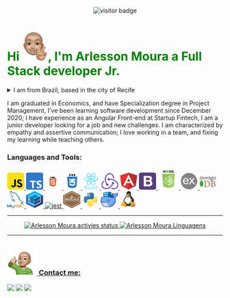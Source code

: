 <div>
  <p  align="center">
    <img src="https://visitor-badge.laobi.icu/badge?page_id=ArlessonMoura" alt="visitor badge"/>       
  </p>
</div>

<div>
  <h1 align="left" style="color:green;">Hi <img src="img/peace-face.png" alt="peace face" width="60" height="70"/>, I'm Arlesson Moura a Full Stack developer Jr.
  </h1>
  <details>
  <summary>I am from Brazil, based in the city of Recife</summary>
    <br>
    <p align="left">
      Beyond a gorgeous place to live, full of histories, and one of most delicious culinary of Brazil... Recife is the biggest technology pole of Brazil. 
    </p>
    <div align="center">
      <img width="40%" alt="Beach of Boa Viagem's neighborhood" src="img/pasárgada.jpg" /> 
      <img width="40%" alt="Beach of Boa Viagem's neighborhood" src="img/pasárgada2.jpg" />
      <img height="300" width="40%" alt="Landmark 0 of the city" src="img/Recife-Marco-Zero.webp" />
      <img height="300" width="40%" alt="Street of Bom Jesus" src="img/rua-bom-jesus.jpg" /> 
    </div>    
  </details>

  <p align="left">I am graduated in Economics, and have Specialization degree in Project Management, I've been learning software development since December 2020; I have experience as an Angular Front-end at Startup Fintech, I am a junior developer looking for a job and new challenges.
  I am characterized by empathy and assertive communication; I love working in a team, and fixing my learning while teaching others.
  </p>
</div>

<div>
  <h3 align="left">Languages and Tools:</h3>
  <p align="left">
    <a title="JavaScript" href="https://developer.mozilla.org/en-US/docs/Web/JavaScript" target="_blank">
      <img src="img/javascript.png" alt="javascript" width="40" height="40"/>
    </a>
    <a title="Typescript" href="https://www.typescriptlang.org/" target="_blank" rel="noreferrer">
      <img src="img/typescript.png" alt="typescript" width="40" height="40"/>
    </a>
    <a title="HTML 5" href="https://developer.mozilla.org/en-US/docs/Learn/HTML" target="_blank" rel="noreferrer">
      <img src="img/html52.png" alt="html 5" width="40" height="40"/>
    </a>
    <a title="CSS 3" href="https://developer.mozilla.org/pt-BR/docs/Web/CSS" target="_blank" rel="noreferrer">
      <img src="img/css3.png" alt="css3" width="40" height="40"/>
    </a>
    <a title="React.JS" href="https://reactjs.org/" target="_blank">
      <img src="https://raw.githubusercontent.com/devicons/devicon/master/icons/react/react-original-wordmark.svg" alt="react" width="40" height="40"/>
    </a>
    <a title="Redux" href="https://redux.js.org/" target="_blank">
      <img src="img/redux.png" alt="redux" width="40" height="40"/>
    </a>
    <a title="Angular" href="https://angular.io/" target="_blank" rel="noreferrer">
      <img src="img/angular.png" alt="angular" width="40" height="40"/>
    </a>
    <a title="Bootstrap" href="https://getbootstrap.com/" target="_blank" rel="noreferrer">
      <img src="img/bootstrap.png" alt="bootstrap" width="40" height="40"/>
    </a>
    <a title="Node.JS" href="https://nodejs.org" target="_blank">
      <img src="img/node-js.png" alt="nodejs" width="50" height="50"/>
    </a>
    <a title="Express.JS" href="https://expressjs.com" target="_blank">
      <img src="img/express.png" alt="express" width="40" height="40"/>
    </a>
    <a title="MongoDB" href="https://www.mongodb.com/" target="_blank">
      <img src="img/mongo-db.png" alt="mongodb" width="40" height="40"/>
    </a>
    <a title="MySQL" href="https://www.mysql.com/" target="_blank">
      <img src="img/my-sql.png" alt="mysql" width="40" height="40"/>
    </a>
    <a title="Sequelize" href=" https://sequelize.org/master/index.html" target="_blank" rel="noreferrer">
      <img src="img/sequelize.png" alt="sequelize" width="40" height="40"/>
    </a>
    <a title="Jest" href="https://jestjs.io" target="_blank">
      <img src="https://www.vectorlogo.zone/logos/jestjsio/jestjsio-icon.svg" alt="jest" width="40" height="40"/>
    </a> 
    <a title="Mocha" href="https://mochajs.org" target="_blank">
      <img src="img/mocha.png" alt="mocha" width="40" height="40"/>
    </a>
    <a title="Python" href="https://www.python.org" target="_blank" rel="noreferrer">
      <img src="https://raw.githubusercontent.com/devicons/devicon/master/icons/python/python-original.svg" alt="python" width="40" height="40"/>
    </a>
    <a title="Docker" href="https://www.docker.com/" target="_blank" rel="noreferrer">
      <img src="img/docker.png" alt="docker" width="40" height="40"/>
    </a>
    <a title="Linux" href="https://www.gnu.org/distros/free-distros.html" target="_blank" rel="noreferrer">
      <img src="img/linux.png" alt="linux" width="40" height="40"/>
    </a>
  </p>
</div>
<hr>

<div align="center">
  <a href="https://github.com/ArlessonMoura">
  <img width="48%" height="180em" src="https://github-readme-stats.vercel.app/api?username=ArlessonMoura&show_icons=true&theme=dark&include_all_commits=true&count_private=true" alt="Arlesson Moura activies status"/>
  <img width="48%"  height="180em" src="https://github-readme-stats.vercel.app/api/top-langs/?username=ArlessonMoura&layout=compact&langs_count=7&theme=dark" alt="Arlesson Moura Linguagens"/>
</div>
<hr>

<div>
  <h3 align="left"><img src="img/call-me.webp" alt="contact me" width="70" height="70"/>
  Contact me:
  </h3>
  <p align="left">
    <a target="_blank" href="https://linkedin.com/in/arlesson-moura"><img src="https://img.icons8.com/color/48/000000/linkedin-2--v1.png" width="5%"/></a>
    <a target="_blank" href="mailto:arlessonmss@gmail.com"> <img src="https://img.icons8.com/color/48/000000/gmail.png" width="4%"/></a>
    <a target="_blank" href="https://api.whatsapp.com/send?phone=5581998909050"> <img src="https://img.icons8.com/officel/36/000000/whatsapp.png" width="4%"/></a>
  </p>
</div>
